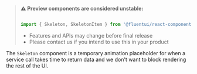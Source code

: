 <!-- Don't allow prettier to collapse code block into single line -->
<!-- prettier-ignore -->
> **⚠️ Preview components are considered unstable:**
>
> ```jsx
>
> import { Skeleton, SkeletonItem } from '@fluentui/react-components/unstable';
>
> ```
>
> - Features and APIs may change before final release
> - Please contact us if you intend to use this in your product

The `Skeleton` component is a temporary animation placeholder for when a service call takes time to return data and we don't want to block rendering the rest of the UI.
